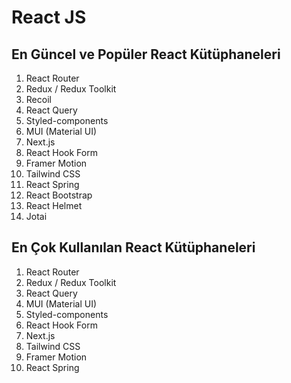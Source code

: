 # React JS

## En Güncel ve Popüler React Kütüphaneleri

1. React Router
2. Redux / Redux Toolkit
3. Recoil
4. React Query
5. Styled-components
6. MUI (Material UI)
7. Next.js
8. React Hook Form
9. Framer Motion
10. Tailwind CSS
11. React Spring
12. React Bootstrap
13. React Helmet
14. Jotai


## En Çok Kullanılan React Kütüphaneleri

1. React Router
2. Redux / Redux Toolkit
3. React Query
4. MUI (Material UI)
5. Styled-components
6. React Hook Form
7. Next.js
8. Tailwind CSS
9. Framer Motion
10. React Spring
